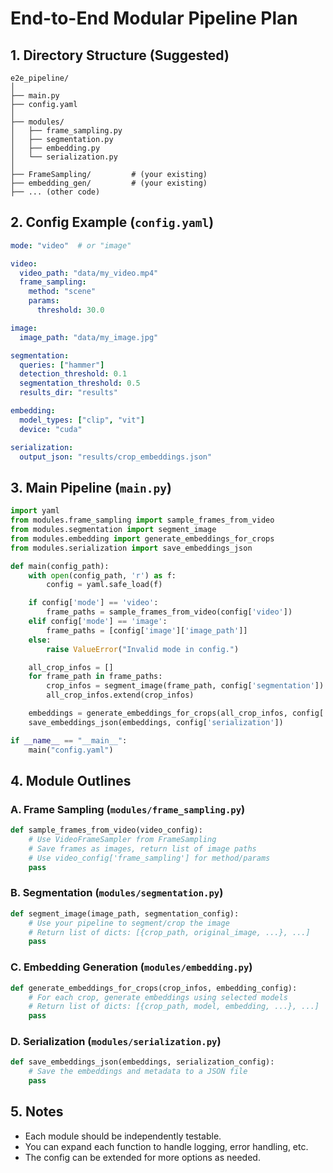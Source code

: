 # End-to-End Modular Pipeline Plan

## 1. Directory Structure (Suggested)

```
e2e_pipeline/
│
├── main.py
├── config.yaml
│
├── modules/
│   ├── frame_sampling.py
│   ├── segmentation.py
│   ├── embedding.py
│   └── serialization.py
│
├── FrameSampling/         # (your existing)
├── embedding_gen/         # (your existing)
├── ... (other code)
```

## 2. Config Example (`config.yaml`)

```yaml
mode: "video"  # or "image"

video:
  video_path: "data/my_video.mp4"
  frame_sampling:
    method: "scene"
    params:
      threshold: 30.0

image:
  image_path: "data/my_image.jpg"

segmentation:
  queries: ["hammer"]
  detection_threshold: 0.1
  segmentation_threshold: 0.5
  results_dir: "results"

embedding:
  model_types: ["clip", "vit"]
  device: "cuda"

serialization:
  output_json: "results/crop_embeddings.json"
```

## 3. Main Pipeline (`main.py`)

```python
import yaml
from modules.frame_sampling import sample_frames_from_video
from modules.segmentation import segment_image
from modules.embedding import generate_embeddings_for_crops
from modules.serialization import save_embeddings_json

def main(config_path):
    with open(config_path, 'r') as f:
        config = yaml.safe_load(f)

    if config['mode'] == 'video':
        frame_paths = sample_frames_from_video(config['video'])
    elif config['mode'] == 'image':
        frame_paths = [config['image']['image_path']]
    else:
        raise ValueError("Invalid mode in config.")

    all_crop_infos = []
    for frame_path in frame_paths:
        crop_infos = segment_image(frame_path, config['segmentation'])
        all_crop_infos.extend(crop_infos)

    embeddings = generate_embeddings_for_crops(all_crop_infos, config['embedding'])
    save_embeddings_json(embeddings, config['serialization'])

if __name__ == "__main__":
    main("config.yaml")
```

## 4. Module Outlines

### A. Frame Sampling (`modules/frame_sampling.py`)

```python
def sample_frames_from_video(video_config):
    # Use VideoFrameSampler from FrameSampling
    # Save frames as images, return list of image paths
    # Use video_config['frame_sampling'] for method/params
    pass
```

### B. Segmentation (`modules/segmentation.py`)

```python
def segment_image(image_path, segmentation_config):
    # Use your pipeline to segment/crop the image
    # Return list of dicts: [{crop_path, original_image, ...}, ...]
    pass
```

### C. Embedding Generation (`modules/embedding.py`)

```python
def generate_embeddings_for_crops(crop_infos, embedding_config):
    # For each crop, generate embeddings using selected models
    # Return list of dicts: [{crop_path, model, embedding, ...}, ...]
    pass
```

### D. Serialization (`modules/serialization.py`)

```python
def save_embeddings_json(embeddings, serialization_config):
    # Save the embeddings and metadata to a JSON file
    pass
```

## 5. Notes

- Each module should be independently testable.
- You can expand each function to handle logging, error handling, etc.
- The config can be extended for more options as needed.
